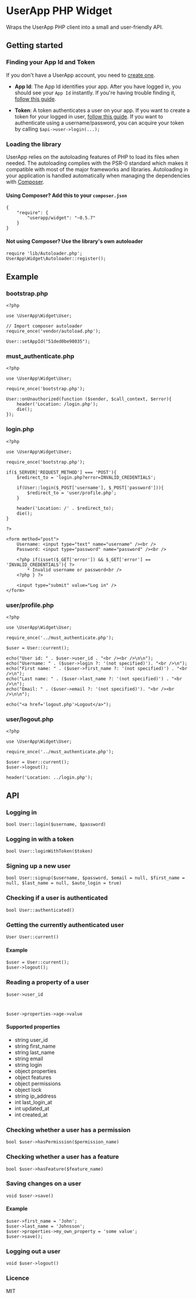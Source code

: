 # UserApp PHP Widget

Wraps the UserApp PHP client into a small and user-friendly API.

## Getting started

### Finding your App Id and Token

If you don't have a UserApp account, you need to [create one](https://app.userapp.io/#/sign-up/).

* **App Id**: The App Id identifies your app. After you have logged in, you should see your `App Id` instantly. If you're having trouble finding it, [follow this guide](https://help.userapp.io/customer/portal/articles/1322336-how-do-i-find-my-app-id-).

*  **Token**: A token authenticates a user on your app. If you want to create a token for your logged in user, [follow this guide](https://help.userapp.io/customer/portal/articles/1364103-how-do-i-create-an-api-token-). If you want to authenticate using a username/password, you can acquire your token by calling `$api->user->login(...);`

### Loading the library

UserApp relies on the autoloading features of PHP to load its files when needed. The autoloading complies with the PSR-0 standard which makes it compatible with most of the major frameworks and libraries. Autoloading in your application is handled automatically when managing the dependencies with [Composer](https://packagist.org/packages/userapp/userapp).
    
#### Using Composer? Add this to your `composer.json`

	{
		"require": {
			"userapp/widget": "~0.5.7"
		}
	}

#### Not using Composer? Use the library's own autoloader

    require 'lib/Autoloader.php';
    UserApp\Widget\Autoloader::register();

## Example

### bootstrap.php

	<?php

	use \UserApp\Widget\User;

	// Import composer autoloader
	require_once('vendor/autoload.php');

	User::setAppId("51ded0be98035");

### must_authenticate.php
	
	<?php

	use \UserApp\Widget\User;

	require_once('bootstrap.php');

	User::onUnauthorized(function ($sender, $call_context, $error){
	    header('Location: /login.php');
	    die();
	});
	
### login.php

	<?php

	use \UserApp\Widget\User;

	require_once('bootstrap.php');

	if($_SERVER['REQUEST_METHOD'] === 'POST'){
	    $redirect_to = 'login.php?error=INVALID_CREDENTIALS';

	    if(User::login($_POST['username'], $_POST['password'])){
	        $redirect_to = 'user/profile.php';
	    }

	    header('Location: /' . $redirect_to);
	    die();
	}

	?>

	<form method="post">
	    Username: <input type="text" name="username" /><br />
	    Password: <input type="password" name="password" /><br />
		
		<?php if(isset($_GET['error']) && $_GET['error'] == 'INVALID_CREDENTIALS'){ ?>
			* Invalid username or password<br />
		<?php } ?>

	    <input type="submit" value="Log in" />
	</form>

### user/profile.php

	<?php

	use \UserApp\Widget\User;

	require_once('../must_authenticate.php');

	$user = User::current();

	echo("User id: " . $user->user_id . "<br /><br />\n\n");
	echo("Username: " . ($user->login ?: '(not specified)'). "<br />\n");
	echo("First name: " . ($user->first_name ?: '(not specified)') . "<br />\n");
	echo("Last name: " . ($user->last_name ?: '(not specified)') . "<br />\n");
	echo("Email: " . ($user->email ?: '(not specified)'). "<br /><br />\n\n");

	echo("<a href='logout.php'>Logout</a>");
	
### user/logout.php

	<?php

	use \UserApp\Widget\User;

	require_once('../must_authenticate.php');

	$user = User::current();
	$user->logout();

	header('Location: ../login.php');

## API

### Logging in

    bool User::login($username, $password)

### Logging in with a token

    bool User::loginWithToken($token)

### Signing up a new user

    bool User::signup($username, $password, $email = null, $first_name = null, $last_name = null, $auto_login = true)

### Checking if a user is authenticated

    bool User::authenticated()

### Getting the currently authenticated user

    User User::current()

#### Example

    $user = User::current();
    $user->logout();

### Reading a property of a user

    $user->user_id
#
    $user->properties->age->value

#### Supported properties

* string user_id
* string first_name
* string last_name
* string email
* string login
* object properties
* object features
* object permissions
* object lock
* string ip_address
* int last\_login_at
* int updated_at
* int created_at

### Checking whether a user has a permission

    bool $user->hasPermission($permission_name)

### Checking whether a user has a feature

    bool $user->hasFeature($feature_name)

### Saving changes on a user

	void $user->save()

#### Example

	$user->first_name = 'John';
	$user->last_name = 'Johnsson';
	$user->properties->my_own_property = 'some value';
	$user->save();

### Logging out a user

    void $user->logout()

### Licence

MIT
